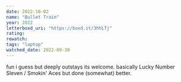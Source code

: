 ```yaml
---
date: 2022-10-02
name: "Bullet Train"
year: 2022
letterboxd_uri: "https://boxd.it/3hhLTj"
rating: 
rewatch: 
tags: "laptop"
watched_date: 2022-09-30
---
```


fun i guess but deeply outstays its welcome. basically Lucky Number Sleven / Smokin' Aces but done (somewhat) better.
